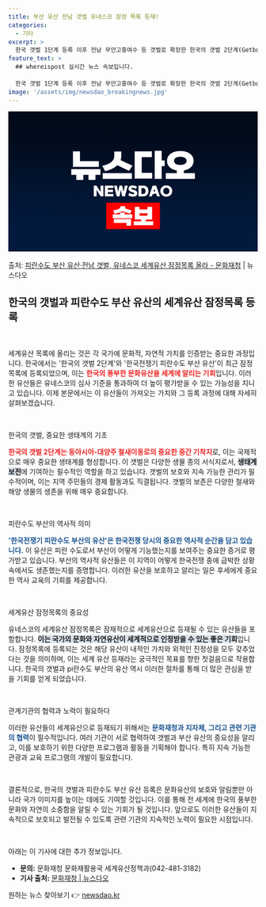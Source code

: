 ```yaml
---
title: 부산 유산 전남 갯벌 유네스코 잠정 목록 등재!
categories:
  - 기타
excerpt: >
  한국 갯벌 1단계 등록 이후 전남 무안고흥여수 등 갯벌로 확장한 한국의 갯벌 2단계(Getbol, Korea…
feature_text: >
  ## whereispost 실시간 뉴스 속보입니다.

  한국 갯벌 1단계 등록 이후 전남 무안고흥여수 등 갯벌로 확장한 한국의 갯벌 2단계(Getbol, Korea…
image: '/assets/img/newsdao_breakingnews.jpg'
---
```


![뉴스다오 속보](/assets/img/newsdao_breakingnews.jpg)

<p>출처: <a href="https://newsdao.kr/2245" rel="dofollow">피란수도 부산 유산·전남 갯벌, 유네스코 세계유산 잠정목록 올라 - 문화재청</a> | 뉴스다오</p>

<h2 data-ke-size="size26">한국의 갯벌과 피란수도 부산 유산의 세계유산 잠정목록 등록</h2>

<p data-ke-size="size16">&nbsp;</p>

세계유산 목록에 올리는 것은 각 국가에 문화적, 자연적 가치를 인증받는 중요한 과정입니다. 한국에서는 '한국의 갯벌 2단계'와 '한국전쟁기 피란수도 부산 유산'이 최근 잠정목록에 등록되었으며, 이는 <b><span style="color: #ee2323;">한국의 풍부한 문화유산을 세계에 알리는 기회</span></b>입니다. 이러한 유산들은 유네스코의 심사 기준을 통과하여 더 높이 평가받을 수 있는 가능성을 지니고 있습니다. 이제 본문에서는 이 유산들이 가져오는 가치와 그 등록 과정에 대해 자세히 살펴보겠습니다.

<p data-ke-size="size16">&nbsp;</p>

한국의 갯벌, 중요한 생태계의 기초

<b><span style="color: #ee2323;">한국의 갯벌 2단계는 동아시아-대양주 철새이동로의 중요한 중간 기착지</span></b>로, 이는 국제적으로 매우 중요한 생태계를 형성합니다. 이 갯벌은 다양한 생물 종의 서식지로서, <b><span style="background-color: #21538527;">생태계 보전</span></b>에 기여하는 필수적인 역할을 하고 있습니다. 갯벌의 보호와 지속 가능한 관리가 필수적이며, 이는 지역 주민들의 경제 활동과도 직결됩니다. 갯벌의 보존은 다양한 철새와 해양 생물의 생존을 위해 매우 중요합니다.

<p data-ke-size="size16">&nbsp;</p>

피란수도 부산의 역사적 의미

<b><span style="color: #1a5490;">'한국전쟁기 피란수도 부산의 유산'은 한국전쟁 당시의 중요한 역사적 순간을 담고 있습니다.</span></b> 이 유산은 피란 수도로서 부산이 어떻게 기능했는지를 보여주는 중요한 증거로 평가받고 있습니다. 부산의 역사적 유산들은 이 지역이 어떻게 한국전쟁 중에 급박한 상황 속에서도 생존했는지를 증명합니다. 이러한 유산을 보호하고 알리는 일은 후세에게 중요한 역사 교육의 기회를 제공합니다.

<p data-ke-size="size16">&nbsp;</p>

세계유산 잠정목록의 중요성

유네스코의 세계유산 잠정목록은 잠재적으로 세계유산으로 등재될 수 있는 유산들을 포함합니다. <b><span style="background-color: #21538527;">이는 국가의 문화와 자연유산이 세계적으로 인정받을 수 있는 좋은 기회</span></b>입니다. 잠정목록에 등록되는 것은 해당 유산이 내적인 가치와 외적인 진정성을 모두 갖추었다는 것을 의미하며, 이는 세계 유산 등재라는 궁극적인 목표를 향한 첫걸음으로 작용합니다. 한국의 갯벌과 pi란수도 부산의 유산 역시 이러한 절차를 통해 더 많은 관심을 받을 기회를 얻게 되었습니다.

<p data-ke-size="size16">&nbsp;</p>

관계기관의 협력과 노력이 필요하다

이러한 유산들이 세계유산으로 등재되기 위해서는 <b><span style="color: #1a5490;">문화재청과 지자체, 그리고 관련 기관의 협력</span></b>이 필수적입니다. 여러 기관이 서로 협력하여 갯벌과 부산 유산의 중요성을 알리고, 이를 보호하기 위한 다양한 프로그램과 활동을 기획해야 합니다. 특히 지속 가능한 관광과 교육 프로그램의 개발이 필요합니다.

<p data-ke-size="size16">&nbsp;</p>

결론적으로, 한국의 갯벌과 피란수도 부산 유산 등록은 문화유산의 보호와 알림뿐만 아니라 국가 이미지를 높이는 데에도 기여할 것입니다. 이를 통해 전 세계에 한국의 풍부한 문화와 자연의 소중함을 알릴 수 있는 기회가 될 것입니다. 앞으로도 이러한 유산들이 지속적으로 보호되고 발전될 수 있도록 관련 기관의 지속적인 노력이 필요한 시점입니다. 

<p data-ke-size="size16">&nbsp;</p>

아래는 이 기사에 대한 추가 정보입니다.

<ul>
    <li><b>문의:</b> 문화재청 문화재활용국 세계유산정책과(042-481-3182)</li>
    <li><b>기사 출처:</b> <a href="https://newsdao.kr/2245">문화재청 | 뉴스다오</a></li>
</ul> 

원하는 뉴스 찾아보기 👉 <a href="https://newsdao.kr" rel="dofollow">newsdao.kr</a>


